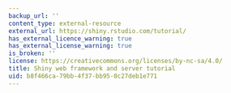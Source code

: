 ```yaml
---
backup_url: ''
content_type: external-resource
external_url: https://shiny.rstudio.com/tutorial/
has_external_licence_warning: true
has_external_license_warning: true
is_broken: ''
license: https://creativecommons.org/licenses/by-nc-sa/4.0/
title: Shiny web framework and server tutorial
uid: b8f466ca-79bb-4f37-bb95-0c27deb1e771
---
```

